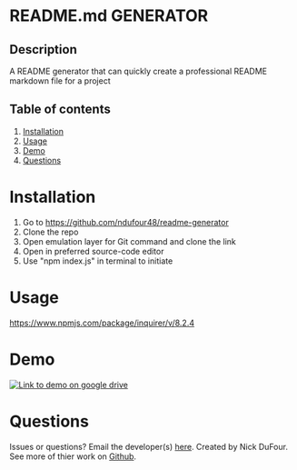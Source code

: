 # README.md GENERATOR

  ## Description

  A README generator that can quickly create a professional README markdown file for a project
  
  ## Table of contents
  
  1. [Installation](#installation)
  2. [Usage](#usage)
  3. [Demo](#demo)
  4. [Questions](#questions)
  
  # Installation

  1. Go to https://github.com/ndufour48/readme-generator
  2. Clone the repo
  3. Open emulation layer for Git command and clone the link
  4. Open in preferred source-code editor
  5. Use "npm index.js" in terminal to initiate
  
  # Usage
  
  https://www.npmjs.com/package/inquirer/v/8.2.4
  
  # Demo

  [![Link to demo on google drive](https://cdn-icons-png.flaticon.com/512/5359/5359890.png)](https://drive.google.com/file/d/18Z-JO3n1HVJRWpoGD35LktGxHS3KLkUf/view)

  # Questions
  
  Issues or questions? Email the developer(s) [here](mailto:nick.dufour48@gmail.com).
  Created by Nick DuFour. See more of thier work on [Github](https://github.com/ndufour48).